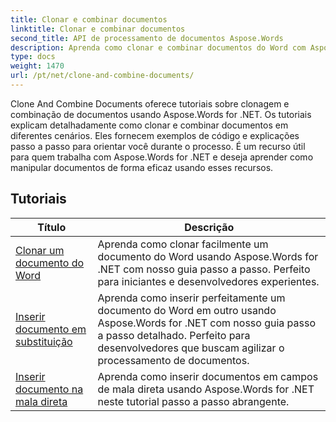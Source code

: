 ```yaml
---
title: Clonar e combinar documentos
linktitle: Clonar e combinar documentos
second_title: API de processamento de documentos Aspose.Words
description: Aprenda como clonar e combinar documentos do Word com Aspose.Words for .NET. Aprenda como criar cópias de documentos, mesclar vários documentos em um só, gerenciar seções, cabeçalhos e rodapés.
type: docs
weight: 1470
url: /pt/net/clone-and-combine-documents/
---
```

Clone And Combine Documents oferece tutoriais sobre clonagem e combinação de documentos usando Aspose.Words for .NET. Os tutoriais explicam detalhadamente como clonar e combinar documentos em diferentes cenários. Eles fornecem exemplos de código e explicações passo a passo para orientar você durante o processo. É um recurso útil para quem trabalha com Aspose.Words for .NET e deseja aprender como manipular documentos de forma eficaz usando esses recursos.

 ## Tutoriais
| Título | Descrição |
| --- | --- |
| [Clonar um documento do Word](./cloning-document/) | Aprenda como clonar facilmente um documento do Word usando Aspose.Words for .NET com nosso guia passo a passo. Perfeito para iniciantes e desenvolvedores experientes. |
| [Inserir documento em substituição](./insert-document-at-replace/) | Aprenda como inserir perfeitamente um documento do Word em outro usando Aspose.Words for .NET com nosso guia passo a passo detalhado. Perfeito para desenvolvedores que buscam agilizar o processamento de documentos. |
| [Inserir documento na mala direta](./insert-document-at-mail-merge/) | Aprenda como inserir documentos em campos de mala direta usando Aspose.Words for .NET neste tutorial passo a passo abrangente. |